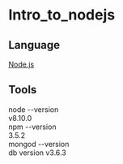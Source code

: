 # Intro_to_nodejs

## Language
[Node.js](https://www.nodejs.org)
## Tools
node --version\
v8.10.0\
npm --version\
3.5.2\
mongod --version\
db version v3.6.3
